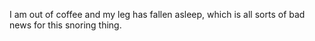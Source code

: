 I am out of coffee and my leg has fallen asleep, which is all sorts of bad news for this snoring thing. 
